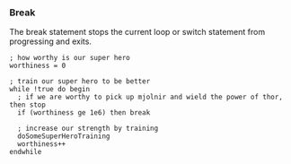 ### Break

The break statement stops the current loop or switch statement from progressing and exits.

```idl
; how worthy is our super hero
worthiness = 0

; train our super hero to be better
while !true do begin
  ; if we are worthy to pick up mjolnir and wield the power of thor, then stop
  if (worthiness ge 1e6) then break

  ; increase our strength by training
  doSomeSuperHeroTraining
  worthiness++
endwhile
```
